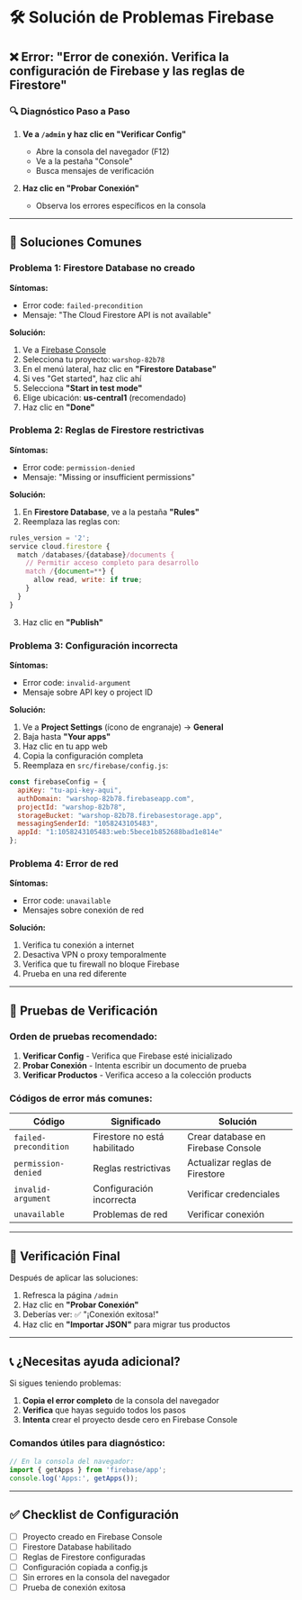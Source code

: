 # 🛠️ Solución de Problemas Firebase

## ❌ Error: "Error de conexión. Verifica la configuración de Firebase y las reglas de Firestore"

### 🔍 **Diagnóstico Paso a Paso**

1. **Ve a `/admin` y haz clic en "Verificar Config"**
   - Abre la consola del navegador (F12)
   - Ve a la pestaña "Console"
   - Busca mensajes de verificación

2. **Haz clic en "Probar Conexión"**
   - Observa los errores específicos en la consola

---

## 🎯 **Soluciones Comunes**

### **Problema 1: Firestore Database no creado**

**Síntomas:**
- Error code: `failed-precondition`
- Mensaje: "The Cloud Firestore API is not available"

**Solución:**
1. Ve a [Firebase Console](https://console.firebase.google.com/)
2. Selecciona tu proyecto: `warshop-82b78`
3. En el menú lateral, haz clic en **"Firestore Database"**
4. Si ves "Get started", haz clic ahí
5. Selecciona **"Start in test mode"**
6. Elige ubicación: **us-central1** (recomendado)
7. Haz clic en **"Done"**

### **Problema 2: Reglas de Firestore restrictivas**

**Síntomas:**
- Error code: `permission-denied`
- Mensaje: "Missing or insufficient permissions"

**Solución:**
1. En **Firestore Database**, ve a la pestaña **"Rules"**
2. Reemplaza las reglas con:

```javascript
rules_version = '2';
service cloud.firestore {
  match /databases/{database}/documents {
    // Permitir acceso completo para desarrollo
    match /{document=**} {
      allow read, write: if true;
    }
  }
}
```

3. Haz clic en **"Publish"**

### **Problema 3: Configuración incorrecta**

**Síntomas:**
- Error code: `invalid-argument`
- Mensaje sobre API key o project ID

**Solución:**
1. Ve a **Project Settings** (ícono de engranaje) → **General**
2. Baja hasta **"Your apps"**
3. Haz clic en tu app web
4. Copia la configuración completa
5. Reemplaza en `src/firebase/config.js`:

```javascript
const firebaseConfig = {
  apiKey: "tu-api-key-aqui",
  authDomain: "warshop-82b78.firebaseapp.com",
  projectId: "warshop-82b78",
  storageBucket: "warshop-82b78.firebasestorage.app",
  messagingSenderId: "1058243105483",
  appId: "1:1058243105483:web:5bece1b852688bad1e814e"
};
```

### **Problema 4: Error de red**

**Síntomas:**
- Error code: `unavailable`
- Mensajes sobre conexión de red

**Solución:**
1. Verifica tu conexión a internet
2. Desactiva VPN o proxy temporalmente
3. Verifica que tu firewall no bloque Firebase
4. Prueba en una red diferente

---

## 🧪 **Pruebas de Verificación**

### **Orden de pruebas recomendado:**

1. **Verificar Config** - Verifica que Firebase esté inicializado
2. **Probar Conexión** - Intenta escribir un documento de prueba
3. **Verificar Productos** - Verifica acceso a la colección products

### **Códigos de error más comunes:**

| Código | Significado | Solución |
|--------|-------------|----------|
| `failed-precondition` | Firestore no está habilitado | Crear database en Firebase Console |
| `permission-denied` | Reglas restrictivas | Actualizar reglas de Firestore |
| `invalid-argument` | Configuración incorrecta | Verificar credenciales |
| `unavailable` | Problemas de red | Verificar conexión |

---

## 🎯 **Verificación Final**

Después de aplicar las soluciones:

1. Refresca la página `/admin`
2. Haz clic en **"Probar Conexión"**
3. Deberías ver: ✅ "¡Conexión exitosa!"
4. Haz clic en **"Importar JSON"** para migrar tus productos

---

## 📞 **¿Necesitas ayuda adicional?**

Si sigues teniendo problemas:

1. **Copia el error completo** de la consola del navegador
2. **Verifica** que hayas seguido todos los pasos
3. **Intenta** crear el proyecto desde cero en Firebase Console

### **Comandos útiles para diagnóstico:**

```javascript
// En la consola del navegador:
import { getApps } from 'firebase/app';
console.log('Apps:', getApps());
```

---

## ✅ **Checklist de Configuración**

- [ ] Proyecto creado en Firebase Console
- [ ] Firestore Database habilitado
- [ ] Reglas de Firestore configuradas
- [ ] Configuración copiada a config.js
- [ ] Sin errores en la consola del navegador
- [ ] Prueba de conexión exitosa
